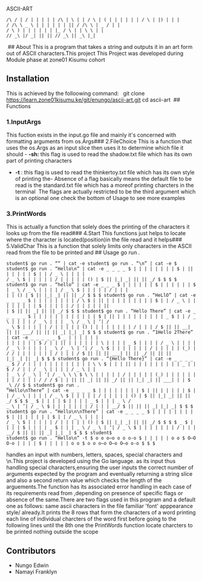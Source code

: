 ASCII-ART
```
/\ / | / | | | | | /\ | \ | | / \ | ( | | | | | | / \ | |) | | |
/ /\ \ _ \ | | | | | | || / /\ \ | _ / | |
/ \ ) | | | | | | |_ / \ | | \ \ | |
// _\ |/ _| || || // _\ || _\ |_|
```
 ## About
This is a program that takes a string and outputs it in an art form out of ASCII characters.This project This Project was developed during Module phase at zone01 Kisumu cohort
## Installation
This is achieved by the folloowing command:
  git clone https://learn.zone01kisumu.ke/git/enungo/ascii-art.git
cd ascii-art
 ## Functions
### 1.InputArgs
This fuction exists in the input.go file and mainly it's concerned with formatting arguments from os.Args### 2.FileChoice
This is a function that uses the os.Args as an input slice then uses it to determine which file it should - <b>-sh:</b> this flag is used to read the shadow.txt file which has its own part of printing characters
- <b>-t </b>: this flag is used to read the thinkertoy.txt file which has its own style of printing the- Absence of a flag basically means the default file to be read is the standard.txt file which has a moreof printing charcters in the terminal
 The flags are actually restricted to be the third argument which is an optional one
check the bottom of Usage to see more examples
### 3.PrintWords
This is actually a function that solely does the printing of the characters it looks up from the file read### 4.Start
This functions just helps to locate where the character is located(position)in the file read and it helps### 5.ValidChar
This is a function that solely limits only characters in the ASCII read from the file to be printed and ## Usage
go run . <input-string> <flag--optional>
```
student$ go run . “” | cat -e student$ go run . “\n” | cat -e $ student$ go run . “Hello\n” | cat -e _ _ _ _ $ | | | | | | | | $ | || | | | | | $ | | / _ \ | | | |
/ _ \ $ | | | | | / | | | | | () | $ || |_| _| || || _/ $ $ $ $ student$ go run . “hello” | cat -e _ _ _ $ | | | | | | $ | | | | | | $ | _ \ / _ \ | | | | / _ \ $ | | | | | / | | |
| | () | $ || |_| _| || || _/ $ $ $ student$ go run . “HeLlO” | cat -e _ _ _ _ $ | | | | | | | | / \ $ | || | | | | | | | | | $ | | / _ \ | | | | | | | | $ | | | | | / | | | | | ||
| $ || || _| || || _/ $ $ $ student$ go run . “Hello There” | cat -e _ _ _ _ _ $ | | | | | | | | | | | | $ | || | | | | | | | | | _ $ | | / _ \ | | | | / _ \ | | | _ \ / _ \ | ‘| /
_ \ $ | | | | | / | | | | | () | | | | | | | | / | | | / $ || || __| || || ___/ || || || _| |_| _| $ $ $ student$ go run . “1Hello 2There” | cat -e _ _ _ _ _ $ _ | | | | | |
| | | | | | $ / | | || | | | | | | \ | | | | _ $ | | | | / _ \ | | | | / _ \ ) | | | | _ \ / _ \ | ’| / _ \ $ | | | | | | | / | | | | | (_) | / / | | | | | | | / | | | / $ || || || ___| || || _/ || || ||
|_| _| || _| $ $ $ student$ go run . “{Hello There}” | cat -e _ _ _ _ _ $ / / | | | | | | | | | | | | \ \ $ | | | || | | | | | | | | | _ | | $ / / | | / _ \ | | | | / _ \ | |
| _ \ / _ \ | ‘| / _ \ \ \ $ \ \ | | | | | / | | | | | (_) | | | | | | | | / | | | / / / $ | | || || _| || || _/ || || |_| _| || ___| | | $ _\ // $ $ student$ go run .
“Hello\nThere” | cat -e _ _ _ _ $ | | | | | | | | $ | || | | | | | $ | | / _ \ | | | | / _ \ $ | | | | | / | | | | | () | $ || |_| _| || || _/ $ $ $ _ $ | | | | $ | | | | _ $ | | | _ \ /
_ \ | ’| / _ \ $ | | | | | | | / | | | __/ $ || || || _| |_| _| $ $ $ student$ go run . “Hello\n\nThere” | cat -e _ _ _ _ $ | | | | | | | | $ | || | | | | | $ | | / _ \ | | | |
/ _ \ $ | | | | | / | | | | | () | $ || |_| _| || || _/ $ $ $ $ _ $ | | | | $ | | | | _ $ | | | _ \ / _ \ | ‘| / _ \ $ | | | | | | | / | | | __/ $ || || || _| |_| _| $ $ $ student$
student$ go run . “Hello\n” -t $ o o o–o o o o-o $ | | | | | o o $ O–O O-o | | | | $ | | | | | o o $ o o o–o O—o O—o o-o $ $ $
```
handles an input with numbers, letters, spaces, special characters and \n.This project is developed using the Go language.
as its input thus handling special characters,ensuring the user inputs the correct number of arguments expected by the program and eventually returning a string slice and also a second return value which checks the length of the arguements.The function has its associated error handling in each case of its requirements
read from ,depending on presence of specific flags or absence of the same.There are two flags used in this program and a default one as follows:
same ascii characters in the file
familiar 'font' apppearance style/
already.It prints the 8 rows that form the characters of a word printing each line of individual charcters of the word first before going to the following lines until the 8th one
the PrintWords function locate charcters to be printed
nothing outside the scope

## Contributors
* Nungo Edwin
* Namayi Franklyn
